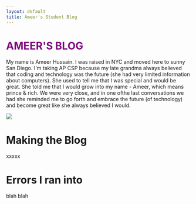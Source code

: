 ```yaml
---
layout: default
title: Ameer's Student Blog
---
```


<h1 style="color: purple;"> AMEER'S BLOG </h1>
<p>My name is Ameer Hussain. I was raised in NYC and moved here to sunny San Diego. I'm taking AP CSP because my late grandma always believed that coding and technology was the future (she had very limited information about computers). She used to tell me that I was special and would be great. She told me that I would grow into my name - Ameer, which means prince & rich. We were very close, and in one ofthe last conversations we had she reminded me to go forth and embrace the future (of technology) and become great like she always believed I would.</p>
<img src="https://pasteboard.co/JGQa2XU8HXjg.jpg">
<h1>Making the Blog</h1>
<p>xxxxx</p>

<h1>Errors I ran into</h1>
<p>blah blah</p>
